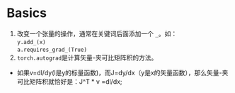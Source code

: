 # Basics
1. 改变一个张量的操作，通常在关键词后面添加一个 ```_```。如：  
  ```y.add_(x)```  
  ```a.requires_grad_(True)```
2. ```torch.autograd```是计算矢量-夹可比矩阵积的方法。
  + 如果v=dl/dy(l是y的标量函数)，而J=dy/dx（y是x的矢量函数），那么矢量-夹可比矩阵积就恰好是：J^T * v =dl/dx;
